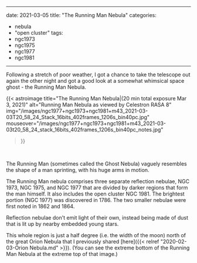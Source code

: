 ------
date: 2021-03-05
title: "The Running Man Nebula"
categories:
- nebula
- "open cluster"
tags:
- ngc1973
- ngc1975
- ngc1977
- ngc1981
---
Following a stretch of poor weather, I got a chance to take the telescope out again the other night and got a good look at a somewhat whimsical space ghost - the Running Man Nebula.


<!--more-->
{{< astroimage
title="The Running Man Nebula|(20 min total exposure Mar 3, 2021)"
   alt="Running Man Nebula as viewed by Celestron RASA 8"
   img="/images/ngc1977+ngc1973+ngc1981+m43_2021-03-03T20_58_24_Stack_16bits_402frames_1206s_bin40pc.jpg"
   mouseover="/images/ngc1977+ngc1973+ngc1981+m43_2021-03-03t20_58_24_stack_16bits_402frames_1206s_bin40pc_notes.jpg"
>}}
<br>

The Running Man (sometimes called the Ghost Nebula) vaguely resembles the shape of a man sprinting, with his huge arms in motion.

The Running Man nebula comprises three separate reflection nebulae, NGC 1973, NGC 1975, and NGC 1977 that are divided by darker regions that form the man himself. It also includes the open cluster NGC 1981. The brightest portion (NGC 1977) was discovered in 1786. The two smaller nebulae were first noted in 1862 and 1864.  

Reflection nebulae don't emit light of their own, instead being made of dust that is lit up by nearby embedded young stars.

This whole region is just a half degree (i.e. the width of the moon) north of the great Orion Nebula that I previously shared 
[here]({{< relref "2020-02-03-Orion Nebula.md" >}}). (You can see the extreme bottom of the Running Man Nebula at the extreme top of that image.)